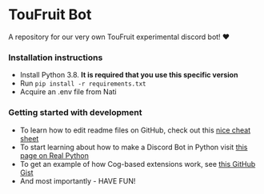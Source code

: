 # TouFruit Bot
A repository for our very own TouFruit experimental discord bot! :heart:

### Installation instructions
- Install Python 3.8. **It is required that you use this specific version**
- Run ```pip install -r requirements.txt```
- Acquire an .env file from Nati

### Getting started with development
- To learn how to edit readme files on GitHub, check out this [nice cheat sheet](https://docs.github.com/en/github/writing-on-github/basic-writing-and-formatting-syntax)
- To start learning about how to make a Discord Bot in Python visit [this page on Real Python](https://realpython.com/how-to-make-a-discord-bot-python/#how-to-make-a-discord-bot-in-python)
- To get an example of how Cog-based extensions work, see [this GitHub Gist](https://gist.github.com/leovoel/46cd89ed6a8f41fd09c5)
- And most importantly - HAVE FUN!
